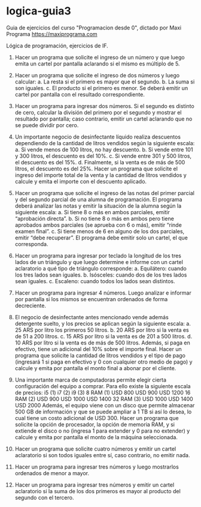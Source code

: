# logica-guia3

Guia de ejercicios del curso "Programacion desde 0", dictado por Maxi Programa https://maxiprograma.com

Lógica de programación, ejercicios de IF.

1. Hacer un programa que solicite el ingreso de un número y que luego emita un
cartel por pantalla aclarando si el mismo es múltiplo de 5.

2. Hacer un programa que solicite el ingreso de dos números y luego calcular:
a. La resta si el primero es mayor que el segundo.
b. La suma si son iguales.
c. El producto si el primero es menor.
Se deberá emitir un cartel por pantalla con el resultado correspondiente.

3. Hacer un programa para ingresar dos números. Si el segundo es distinto de
cero, calcular la división del primero por el segundo y mostrar el resultado por
pantalla; caso contrario, emitir un cartel aclarando que no se puede dividir por
cero.

4. Un importante negocio de desinfectante líquido realiza descuentos
dependiendo de la cantidad de litros vendidos según la siguiente escala:
a. Si vende menos de 100 litros, no hay descuento.
b. Si vende entre 101 y 300 litros, el descuento es del 10%.
c. Si vende entre 301 y 500 litros, el descuento es del 15%.
d. Finalmente, si la venta es de más de 500 litros, el descuento es del 25%.
Hacer un programa que solicite el ingreso del importe total de la venta y la
cantidad de litros vendidos y calcule y emita el importe con el descuento
aplicado.

5. Hacer un programa que solicite el ingreso de las notas del primer parcial y del
segundo parcial de una alumna de programación. El programa deberá analizar
las notas y emitir la situación de la alumna según la siguiente escala:
a. Si tiene 8 o más en ambos parciales, emitir “aprobación directa”.
b. Si no tiene 8 o más en ambos pero tiene aprobados ambos parciales (se
aprueba con 6 o más), emitir “rinde examen final”.
c. Si tiene menos de 6 en alguno de los dos parciales, emitir “debe
recuperar”.
El programa debe emitir solo un cartel, el que corresponda.

6. Hacer un programa para ingresar por teclado la longitud de los tres lados de un
triángulo y que luego determine e informe con un cartel aclaratorio a qué tipo
de triángulo corresponde:
a. Equilátero: cuando los tres lados sean iguales.
b. Isósceles: cuando dos de los tres lados sean iguales.
c. Escaleno: cuando todos los lados sean distintos.

7. Hacer un programa para ingresar 4 números. Luego analizar e informar por
pantalla si los mismos se encuentran ordenados de forma decreciente.
8. El negocio de desinfectante antes mencionado vende además detergente
suelto, y los precios se aplican según la siguiente escala:
a. 25 ARS por litro los primeros 50 litros.
b. 20 ARS por litro si la venta es de 51 a 200 litros.
c. 15 ARS por litro si la venta es de 201 a 500 litros.
d. 10 ARS por litro si la venta es de más de 500 litros.
Además, si paga en efectivo, tiene un adicional del 10% sobre el importe final.
Hacer un programa que solicite la cantidad de litros vendidos y el tipo de pago
(ingresará 1 si paga en efectivo y 0 con cualquier otro medio de pago) y calcule
y emita por pantalla el monto final a abonar por el cliente.

9. Una importante marca de computadoras permite elegir cierta configuración del
equipo a comprar. Para ello existe la siguiente escala de precios:
i5 (1) i7 (2) i9 (3)
8 RAM (1) USD 800 USD 900 USD 1200
16 RAM (2) USD 900 USD 1000 USD 1400
32 RAM (3) USD 1000 USD 1400 USD 2000
Además, el equipo viene con un disco que permite almacenar 500 GB de
información y que se puede ampliar a 1 TB si así lo desea, lo cual tiene un costo
adicional de USD 300.
Hacer un programa que solicite la opción de procesador, la opción de memoria
RAM, y si extiende el disco o no (ingresa 1 para extender y 0 para no extender)
y calcule y emita por pantalla el monto de la máquina seleccionada.

10. Hacer un programa que solicite cuatro números y emitir un cartel aclaratorio si
son todos iguales entre sí, caso contrario, no emitir nada.

11. Hacer un programa para ingresar tres números y luego mostrarlos ordenados
de menor a mayor.

12. Hacer un programa para ingresar tres números y emitir un cartel aclaratorio si
la suma de los dos primeros es mayor al producto del segundo con el tercero.
